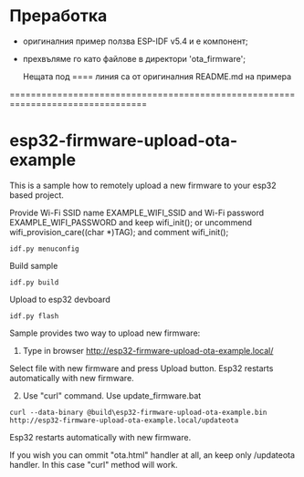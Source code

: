# Преработка

- оригиналния пример ползва ESP-IDF v5.4 и е компонент;
- прехвъляме го като файлове в директори 'ota_firmware';  

  Нещата под ==== линия са от оригиналния README.md на примера

================================================================================

# esp32-firmware-upload-ota-example

This is a sample how to remotely upload a new firmware to your esp32 based project.

Provide Wi-Fi SSID name EXAMPLE_WIFI_SSID and Wi-Fi password EXAMPLE_WIFI_PASSWORD and keep wifi_init();
or uncommend wifi_provision_care((char *)TAG); and comment wifi_init();

```
idf.py menuconfig
```
Build sample
```
idf.py build
```
Upload to esp32 devboard
```
idf.py flash
```
Sample provides two way to upload new firmware:

1. Type in browser http://esp32-firmware-upload-ota-example.local/

Select file with new firmware and press Upload button. Esp32 restarts automatically with new firmware.

2. Use "curl" command. Use update_firmware.bat

```
curl --data-binary @build\esp32-firmware-upload-ota-example.bin http://esp32-firmware-upload-ota-example.local/updateota
```
Esp32 restarts automatically with new firmware.

If you wish you can ommit "ota.html" handler at all, an keep only /updateota handler. In this case "curl" method will work.
